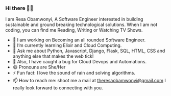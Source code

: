### Hi there 👋🏾
I am Resa Obamwonyi, A Software Engineer interested in building sustainable and ground breaking technological solutions. 
When I am not coding, you can find me Reading, Writing or Watching TV Shows.

- 🔭 I am working on Becoming an all rounded Software Engineer.
- 🌱 I’m currently learning Elixir and Cloud Computing.
- 💬 Ask me about Python, Javascript, Django, Flask, SQL, HTML, CSS and anything else that makes the web tick!
- 🌱 Also, I have caught a bug for Cloud Devops and Automations.
- 😄 Pronouns are She/Her
- ⚡ Fun fact: I love the sound of rain and solving algorithms. 
- 📫 How to reach me: shoot me a mail at theresaobamwonyi@gmail.com
I really look forward to connecting with you.
<!--
**Resa-Obamwonyi/Resa-Obamwonyi** is a ✨ _special_ ✨ repository because its `README.md` (this file) appears on your GitHub profile.

Here are some ideas to get you started:

- 🔭 I’m currently working on ...
- 🌱 I’m currently learning ...
- 👯 I’m looking to collaborate on ...
- 🤔 I’m looking for help with ...
- 💬 Ask me about ...
- 📫 How to reach me: ...
- 😄 Pronouns: ...
- ⚡ Fun fact: ...
-->
